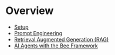 # Overview

* [Setup](/workshops/regional_techXchange_nov24/00_setup/readme.md)
* [Prompt Engineering](/workshops/regional_techXchange_nov24/01_phase1_prompt_engineering/readme.md)
* [Retrieval Augmented Generation (RAG)](/workshops/regional_techXchange_nov24/01_phase1_prompt_engineering/readme.md)
* [AI Agents with the Bee Framework](/workshops/regional_techXchange_nov24/03_phase3_agents/readme.md)
